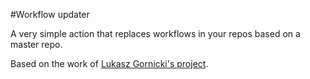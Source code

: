 #Workflow updater

A very simple action that replaces workflows in your repos based on a master repo.

Based on the work of [Lukasz Gornicki's project](https://github.com/derberg/global-workflows-support).

